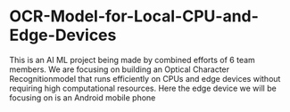 # OCR-Model-for-Local-CPU-and-Edge-Devices
This is an AI ML project being made by combined efforts of 6 team members. We are focusing on building an Optical Character Recognitionmodel that runs efficiently on CPUs and edge devices without requiring high computational resources. Here the edge device we will be focusing on is an Android mobile phone
